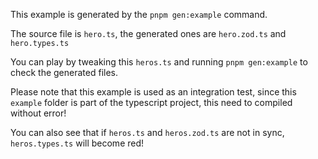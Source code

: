 This example is generated by the `pnpm gen:example` command.

The source file is `hero.ts`, the generated ones are `hero.zod.ts` and `hero.types.ts`

You can play by tweaking this `heros.ts` and running `pnpm gen:example` to check the generated files.

Please note that this example is used as an integration test, since this `example` folder is part of the typescript project, this need to compiled without error!

You can also see that if `heros.ts` and `heros.zod.ts` are not in sync, `heros.types.ts` will become red!
